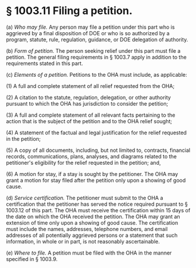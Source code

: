 # § 1003.11   Filing a petition.

(a) *Who may file.* Any person may file a petition under this part who is aggrieved by a final disposition of DOE or who is so authorized by a program, statute, rule, regulation, guidance, or DOE delegation of authority.


(b) *Form of petition.* The person seeking relief under this part must file a petition. The general filing requirements in § 1003.7 apply in addition to the requirements stated in this part.


(c) *Elements of a petition.* Petitions to the OHA must include, as applicable:


(1) A full and complete statement of all relief requested from the OHA;


(2) A citation to the statute, regulation, delegation, or other authority pursuant to which the OHA has jurisdiction to consider the petition;


(3) A full and complete statement of all relevant facts pertaining to the action that is the subject of the petition and to the OHA relief sought;


(4) A statement of the factual and legal justification for the relief requested in the petition;


(5) A copy of all documents, including, but not limited to, contracts, financial records, communications, plans, analyses, and diagrams related to the petitioner's eligibility for the relief requested in the petition; and,


(6) A motion for stay, if a stay is sought by the petitioner. The OHA may grant a motion for stay filed after the petition only upon a showing of good cause.


(d) *Service certification.* The petitioner must submit to the OHA a certification that the petitioner has served the notice required pursuant to § 1003.12 of this part. The OHA must receive the certification within 15 days of the date on which the OHA received the petition. The OHA may grant an extension of time only upon a showing of good cause. The certification must include the names, addresses, telephone numbers, and email addresses of all potentially aggrieved persons or a statement that such information, in whole or in part, is not reasonably ascertainable.


(e) *Where to file.* A petition must be filed with the OHA in the manner specified in § 1003.9.




